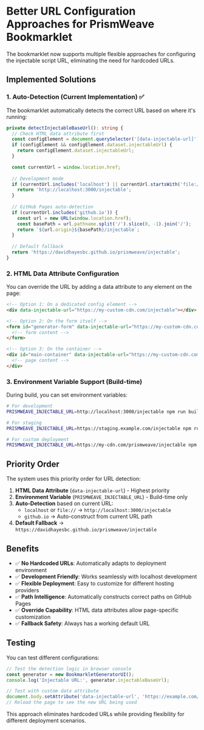 # Better URL Configuration Approaches for PrismWeave Bookmarklet

The bookmarklet now supports multiple flexible approaches for configuring the injectable script URL, eliminating the need for hardcoded URLs.

## Implemented Solutions

### 1. Auto-Detection (Current Implementation) ✅

The bookmarklet automatically detects the correct URL based on where it's running:

```typescript
private detectInjectableBaseUrl(): string {
  // Check HTML data attribute first
  const configElement = document.querySelector('[data-injectable-url]');
  if (configElement && configElement.dataset.injectableUrl) {
    return configElement.dataset.injectableUrl;
  }

  const currentUrl = window.location.href;
  
  // Development mode
  if (currentUrl.includes('localhost') || currentUrl.startsWith('file://')) {
    return 'http://localhost:3000/injectable';
  }
  
  // GitHub Pages auto-detection
  if (currentUrl.includes('github.io')) {
    const url = new URL(window.location.href);
    const basePath = url.pathname.split('/').slice(0, -1).join('/');
    return `${url.origin}${basePath}/injectable`;
  }
  
  // Default fallback
  return 'https://davidhayesbc.github.io/prismweave/injectable';
}
```

### 2. HTML Data Attribute Configuration

You can override the URL by adding a data attribute to any element on the page:

```html
<!-- Option 1: On a dedicated config element -->
<div data-injectable-url="https://my-custom-cdn.com/injectable"></div>

<!-- Option 2: On the form itself -->
<form id="generator-form" data-injectable-url="https://my-custom-cdn.com/injectable">
  <!-- form content -->
</form>

<!-- Option 3: On the container -->
<div id="main-container" data-injectable-url="https://my-custom-cdn.com/injectable">
  <!-- page content -->
</div>
```

### 3. Environment Variable Support (Build-time)

During build, you can set environment variables:

```bash
# For development
PRISMWEAVE_INJECTABLE_URL=http://localhost:3000/injectable npm run build

# For staging
PRISMWEAVE_INJECTABLE_URL=https://staging.example.com/injectable npm run build

# For custom deployment
PRISMWEAVE_INJECTABLE_URL=https://my-cdn.com/prismweave/injectable npm run build
```

## Priority Order

The system uses this priority order for URL detection:

1. **HTML Data Attribute** (`data-injectable-url`) - Highest priority
2. **Environment Variable** (`PRISMWEAVE_INJECTABLE_URL`) - Build-time only
3. **Auto-Detection** based on current URL:
   - `localhost` or `file://` → `http://localhost:3000/injectable`
   - `github.io` → Auto-construct from current URL path
4. **Default Fallback** → `https://davidhayesbc.github.io/prismweave/injectable`

## Benefits

- ✅ **No Hardcoded URLs**: Automatically adapts to deployment environment
- ✅ **Development Friendly**: Works seamlessly with localhost development
- ✅ **Flexible Deployment**: Easy to customize for different hosting providers
- ✅ **Path Intelligence**: Automatically constructs correct paths on GitHub Pages
- ✅ **Override Capability**: HTML data attributes allow page-specific customization
- ✅ **Fallback Safety**: Always has a working default URL

## Testing

You can test different configurations:

```javascript
// Test the detection logic in browser console
const generator = new BookmarkletGeneratorUI();
console.log('Injectable URL:', generator.injectableBaseUrl);

// Test with custom data attribute
document.body.setAttribute('data-injectable-url', 'https://example.com/test');
// Reload the page to see the new URL being used
```

This approach eliminates hardcoded URLs while providing flexibility for different deployment scenarios.
